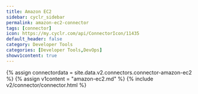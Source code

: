 ```yaml
---
title: Amazon EC2
sidebar: cyclr_sidebar
permalink: amazon-ec2-connector
tags: [connector]
icon: https://my.cyclr.com/api/ConnectorIcon/11435
default_header: false
category: Developer Tools
categories: [Developer Tools,DevOps]
showv1content: true
---
```

{% assign connectordata = site.data.v2.connectors.connector-amazon-ec2 %}
{% assign v1content = "amazon-ec2.md" %}
{% include v2/connector/connector.html %}	